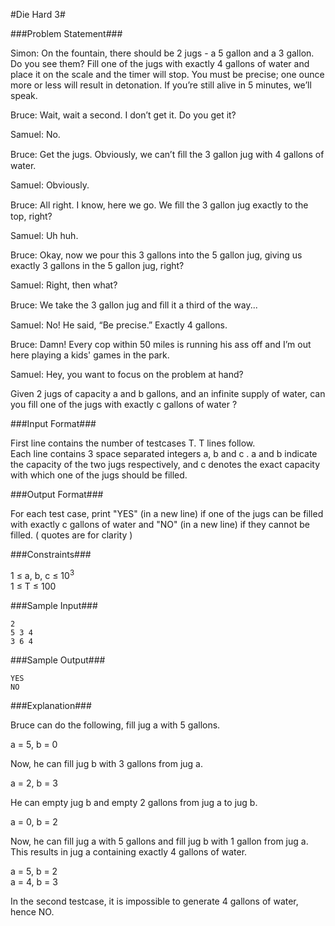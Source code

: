 #Die Hard 3#

###Problem Statement###

Simon: On the fountain, there should be 2 jugs - a 5 gallon and a 3 gallon. Do you see them? Fill one of the jugs with exactly 4 gallons of water and place it on the scale and the timer will stop. You must be precise; one ounce more or less will result in detonation. If you’re still alive in 5 minutes, we’ll speak.  

Bruce: Wait, wait a second. I don’t get it. Do you get it?  

Samuel: No.  

Bruce: Get the jugs. Obviously, we can’t ﬁll the 3 gallon jug with 4 gallons of water.  

Samuel: Obviously.  

Bruce: All right. I know, here we go. We ﬁll the 3 gallon jug exactly to the top, right?  

Samuel: Uh huh.  

Bruce: Okay, now we pour this 3 gallons into the 5 gallon jug, giving us exactly 3 gallons in the 5 gallon jug, right?  

Samuel: Right, then what?  

Bruce: We take the 3 gallon jug and ﬁll it a third of the way...  

Samuel: No! He said, “Be precise.” Exactly 4 gallons.  

Bruce: Damn! Every cop within 50 miles is running his ass off and I’m out here playing a kids' games in the park.  

Samuel: Hey, you want to focus on the problem at hand?  

Given 2 jugs of capacity a and b gallons, and an infinite supply of water, can you fill one of the jugs with exactly c gallons of water ?  

###Input Format###

First line contains the number of testcases T. T lines follow.  
Each line contains 3 space separated integers a, b and c . a and b indicate the capacity of the two jugs respectively, and c denotes the exact capacity with which one of the jugs should be filled.  

###Output Format###

For each test case, print "YES" (in a new line) if one of the jugs can be filled with exactly c gallons of water and "NO" (in a new line) if they cannot be filled. ( quotes are for clarity )

###Constraints###

1 ≤ a, b, c ≤ 10<sup>3</sup>  
1 ≤ T ≤ 100  

###Sample Input###
```
2
5 3 4
3 6 4
```
###Sample Output###
```
YES
NO
```
###Explanation###

Bruce can do the following, fill jug a with 5 gallons.  

a = 5, b = 0  

Now, he can fill jug b with 3 gallons from jug a.  

a = 2, b = 3  

He can empty jug b and empty 2 gallons from jug a to jug b.  

a = 0, b = 2  

Now, he can fill jug a with 5 gallons and fill jug b with 1 gallon from jug a. This results in jug a containing exactly 4 gallons of water.  

a = 5, b = 2  
a = 4, b = 3  

In the second testcase, it is impossible to generate 4 gallons of water, hence NO.  

